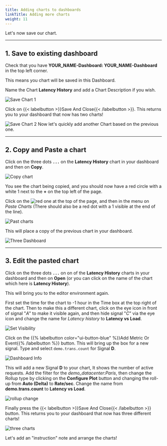 ```yaml
---
title: Adding charts to dashboards
linkTitle: Adding more charts
weight: 11
---
```


Let's now save our chart.

---

## 1. Save to existing dashboard

Check that you have **YOUR_NAME-Dashboard: YOUR_NAME-Dashboard** in the top left corner.

This means you chart will be saved in this Dashboard.

Name the Chart **Latency History** and add a Chart Description if you wish.

![Save Chart 1](../../../images/M-MoreCharts-1.png)

Click on {{< labelbutton  >}}Save And Close{{< /labelbutton >}}. This returns you to your dashboard that now has two charts!

![Save Chart 2](../../../images/M-MoreCharts-2.png)
Now let's quickly add another Chart based on the previous one.

---

## 2. Copy and Paste a chart

Click on the three dots **`...`** on the **Latency History** chart in your dashboard and then on **Copy**.

![Copy chart](../../../images/M-MoreCharts-3.png)

You see the chart being copied, and you should now have a red circle with a white 1 next to the **+** on the top left of the page.

Click on the ![red one](../../../images/M-MoreCharts-4.png) at the top of the page, and then in the menu on *Paste Charts* (There should also be a red dot with a 1 visible at the end of the line).

![Past charts](../../../images/M-MoreCharts-5.png)

This will place a copy of the previous chart in your dashboard.

![Three Dashboard](../../../images/M-MoreCharts-6.png)

---

## 3. Edit the pasted chart

Click on the three dots **`...`** on on of the **Latency History** charts in your dashboard and then on **Open** (or you can click on the name of the chart which here is **Latency History**).

This will bring you to the editor environment again.

First set the time for the chart to -1 hour in the Time box at the top right of the chart. Then to make this a different chart, click on the eye icon in front of signal "*A*" to make it visible again, and then hide signal "*C*" via the eye icon and change the name for *Latency history* to **Latency vs Load**.

![Set Visibility](../../../images/M-MoreCharts-7.png)

Click on the {{% labelbutton color="ui-button-blue" %}}Add Metric Or Event{{% /labelbutton %}} button. This will bring up the box for a new signal. Type and select `demo.trans.count` for Signal **D**.

![Dashboard Info](../../../images/M-MoreCharts-8.png)

This will add a new Signal **D** to your chart, It shows the number of active requests. Add the filter for the *demo_datacenter:Paris*, then change the Rollup type by clicking on the **Configure Plot** button and changing the roll-up from **Auto (Delta)** to **Rate/sec**. Change the name from **demo.trans.count** to **Latency vs Load**.

![rollup change](../../../images/M-MoreCharts-9.png)

Finally press the {{< labelbutton  >}}Save And Close{{< /labelbutton >}} button. This returns you to your dashboard that now has three different charts!

![three charts](../../../images/M-MoreCharts-10.png)

Let's add an "instruction" note and arrange the charts!
